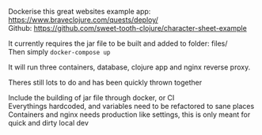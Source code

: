Dockerise this great websites example app: https://www.braveclojure.com/quests/deploy/  
Github: https://github.com/sweet-tooth-clojure/character-sheet-example  

It currently requires the jar file to be built and added to folder: files/  
Then simply `docker-compose up`  

It will run three containers, database, clojure app and nginx reverse proxy.  

Theres still lots to do and has been quickly thrown together  
  
Include the building of jar file through docker, or CI  
Everythings hardcoded, and variables need to be refactored to sane places  
Containers and nginx needs production like settings, this is only meant for quick and dirty local dev  
 

